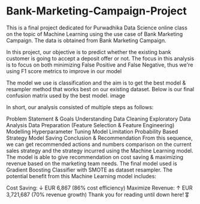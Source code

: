 # Bank-Marketing-Campaign-Project
This is a final project dedicated for Purwadhika Data Science online class on the topic of Machine Learning using the use case of Bank Marketing Campaign. The data is obtained from Bank Marketing Campaign.

In this project, our objective is to predict whether the existing bank customer is going to accept a deposit offer or not. The focus in this analysis is to focus on both minimizing False Positive and False Negative, thus we're using F1 score metrics to improve in our model

The model we use is classification and the aim is to get the best model & resampler method that works best on our existing dataset. Below is our final confusion matrix used by the best model.
image

In short, our analysis consisted of multiple steps as follows:

Problem Statement & Goals Understanding
Data Cleaning
Exploratory Data Analysis
Data Preparation (Feature Selection & Feature Engineering)
Modelling
Hyperparameter Tuning
Model Limitation
Probability Based Strategy
Model Saving
Conclusion & Recommendation
From this sequence, we can get recommended actions and numbers comparison on the current sales strategy and the strategy incurred using the Machine Learning model. The model is able to give recommendation on cost saving & maximizing revenue based on the marketing team needs. The final model used is Gradient Boosting Classifier with SMOTE as dataset resampler.
The potential benefit from this Machine Learning model includes:

Cost Saving: ↓ EUR 6,867 (86% cost efficiency)
Maximize Revenue: ↑ EUR 3,721,687 (70% revenue growth)
Thank you for reading until down here! 🎖
